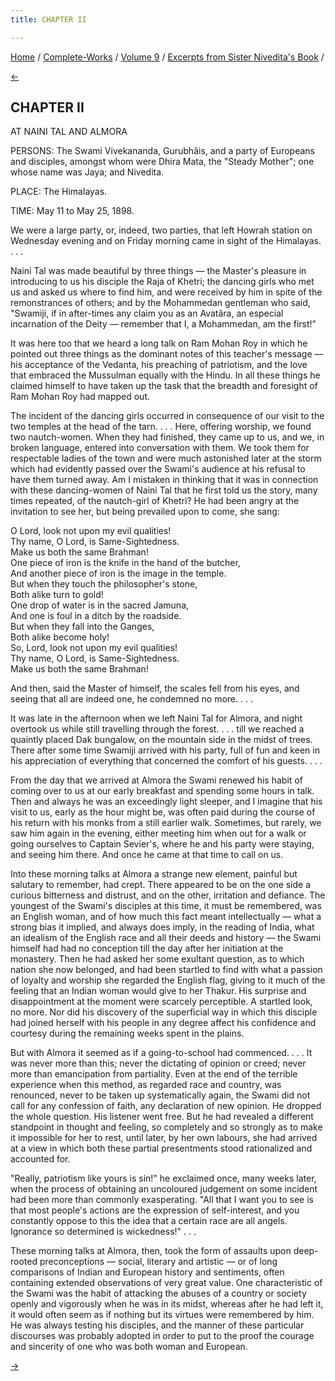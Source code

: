 ```yaml
---
title: CHAPTER II

---
```

<div>

[Home](../../../index.htm) / [Complete-Works](../../complete_works.htm)
/ [Volume 9](../volume_9_contents.htm) / [Excerpts from Sister
Nivedita's Book](excerpts_from_sister_niveditas_book_contents.htm) /

[←](chapter_i.htm)

## CHAPTER II

AT NAINI TAL AND ALMORA

PERSONS: The Swami Vivekananda, Gurubhâis, and a party of Europeans and
disciples, amongst whom were Dhira Mata, the "Steady Mother"; one whose
name was Jaya; and Nivedita.

PLACE: The Himalayas.

TIME: May 11 to May 25, 1898.

We were a large party, or, indeed, two parties, that left Howrah station
on Wednesday evening and on Friday morning came in sight of the
Himalayas. . . .

Naini Tal was made beautiful by three things — the Master's pleasure in
introducing to us his disciple the Raja of Khetri; the dancing girls who
met us and asked us where to find him, and were received by him in spite
of the remonstrances of others; and by the Mohammedan gentleman who
said, "Swamiji, if in after-times any claim you as an Avatâra, an
especial incarnation of the Deity — remember that I, a Mohammedan, am
the first!"

It was here too that we heard a long talk on Ram Mohan Roy in which he
pointed out three things as the dominant notes of this teacher's message
— his acceptance of the Vedanta, his preaching of patriotism, and the
love that embraced the Mussulman equally with the Hindu. In all these
things he claimed himself to have taken up the task that the breadth and
foresight of Ram Mohan Roy had mapped out.

The incident of the dancing girls occurred in consequence of our visit
to the two temples at the head of the tarn. . . . Here, offering
worship, we found two nautch-women. When they had finished, they came up
to us, and we, in broken language, entered into conversation with them.
We took them for respectable ladies of the town and were much astonished
later at the storm which had evidently passed over the Swami's audience
at his refusal to have them turned away. Am I mistaken in thinking that
it was in connection with these dancing-women of Naini Tal that he first
told us the story, many times repeated, of the nautch-girl of Khetri? He
had been angry at the invitation to see her, but being prevailed upon to
come, she sang:

O Lord, look not upon my evil qualities!  
Thy name, O Lord, is Same-Sightedness.  
Make us both the same Brahman!  
One piece of iron is the knife in the hand of the butcher,  
And another piece of iron is the image in the temple.  
But when they touch the philosopher's stone,  
Both alike turn to gold!  
One drop of water is in the sacred Jamuna,  
And one is foul in a ditch by the roadside.  
But when they fall into the Ganges,  
Both alike become holy!  
So, Lord, look not upon my evil qualities!  
Thy name, O Lord, is Same-Sightedness.  
Make us both the same Brahman!

And then, said the Master of himself, the scales fell from his eyes, and
seeing that all are indeed one, he condemned no more. . . .

It was late in the afternoon when we left Naini Tal for Almora, and
night overtook us while still travelling through the forest. . . . till
we reached a quaintly placed Dak bungalow, on the mountain side in the
midst of trees. There after some time Swamiji arrived with his party,
full of fun and keen in his appreciation of everything that concerned
the comfort of his guests. . . .

From the day that we arrived at Almora the Swami renewed his habit of
coming over to us at our early breakfast and spending some hours in
talk. Then and always he was an exceedingly light sleeper, and I imagine
that his visit to us, early as the hour might be, was often paid during
the course of his return with his monks from a still earlier walk.
Sometimes, but rarely, we saw him again in the evening, either meeting
him when out for a walk or going ourselves to Captain Sevier's, where he
and his party were staying, and seeing him there. And once he came at
that time to call on us.

Into these morning talks at Almora a strange new element, painful but
salutary to remember, had crept. There appeared to be on the one side a
curious bitterness and distrust, and on the other, irritation and
defiance. The youngest of the Swami's disciples at this time, it must be
remembered, was an English woman, and of how much this fact meant
intellectually — what a strong bias it implied, and always does imply,
in the reading of India, what an idealism of the English race and all
their deeds and history — the Swami himself had had no conception till
the day after her initiation at the monastery. Then he had asked her
some exultant question, as to which nation she now belonged, and had
been startled to find with what a passion of loyalty and worship she
regarded the English flag, giving to it much of the feeling that an
Indian woman would give to her Thakur. His surprise and disappointment
at the moment were scarcely perceptible. A startled look, no more. Nor
did his discovery of the superficial way in which this disciple had
joined herself with his people in any degree affect his confidence and
courtesy during the remaining weeks spent in the plains.

But with Almora it seemed as if a going-to-school had commenced. . . .
It was never more than this; never the dictating of opinion or creed;
never more than emancipation from partiality. Even at the end of the
terrible experience when this method, as regarded race and country, was
renounced, never to be taken up systematically again, the Swami did not
call for any confession of faith, any declaration of new opinion. He
dropped the whole question. His listener went free. But he had revealed
a different standpoint in thought and feeling, so completely and so
strongly as to make it impossible for her to rest, until later, by her
own labours, she had arrived at a view in which both these partial
presentments stood rationalized and accounted for.

"Really, patriotism like yours is sin!" he exclaimed once, many weeks
later, when the process of obtaining an uncoloured judgement on some
incident had been more than commonly exasperating. "All that I want you
to see is that most people's actions are the expression of
self-interest, and you constantly oppose to this the idea that a certain
race are all angels. Ignorance so determined is wickedness!" . . .

These morning talks at Almora, then, took the form of assaults upon
deep-rooted preconceptions — social, literary and artistic — or of long
comparisons of Indian and European history and sentiments, often
containing extended observations of very great value. One characteristic
of the Swami was the habit of attacking the abuses of a country or
society openly and vigorously when he was in its midst, whereas after he
had left it, it would often seem as if nothing but its virtues were
remembered by him. He was always testing his disciples, and the manner
of these particular discourses was probably adopted in order to put to
the proof the courage and sincerity of one who was both woman and
European.

[→](chapter_iii.htm)

</div>
